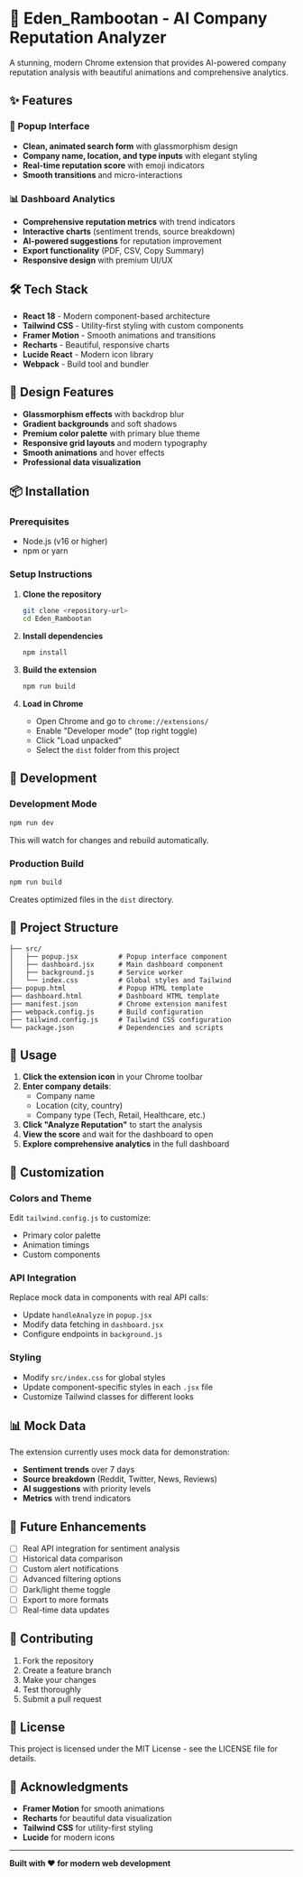 # 🚀 Eden_Rambootan - AI Company Reputation Analyzer

A stunning, modern Chrome extension that provides AI-powered company reputation analysis with beautiful animations and comprehensive analytics.

## ✨ Features

### 🎯 Popup Interface
- **Clean, animated search form** with glassmorphism design
- **Company name, location, and type inputs** with elegant styling
- **Real-time reputation score** with emoji indicators
- **Smooth transitions** and micro-interactions

### 📊 Dashboard Analytics
- **Comprehensive reputation metrics** with trend indicators
- **Interactive charts** (sentiment trends, source breakdown)
- **AI-powered suggestions** for reputation improvement
- **Export functionality** (PDF, CSV, Copy Summary)
- **Responsive design** with premium UI/UX

## 🛠 Tech Stack

- **React 18** - Modern component-based architecture
- **Tailwind CSS** - Utility-first styling with custom components
- **Framer Motion** - Smooth animations and transitions
- **Recharts** - Beautiful, responsive charts
- **Lucide React** - Modern icon library
- **Webpack** - Build tool and bundler

## 🎨 Design Features

- **Glassmorphism effects** with backdrop blur
- **Gradient backgrounds** and soft shadows
- **Premium color palette** with primary blue theme
- **Responsive grid layouts** and modern typography
- **Smooth animations** and hover effects
- **Professional data visualization**

## 📦 Installation

### Prerequisites
- Node.js (v16 or higher)
- npm or yarn

### Setup Instructions

1. **Clone the repository**
   ```bash
   git clone <repository-url>
   cd Eden_Rambootan
   ```

2. **Install dependencies**
   ```bash
   npm install
   ```

3. **Build the extension**
   ```bash
   npm run build
   ```

4. **Load in Chrome**
   - Open Chrome and go to `chrome://extensions/`
   - Enable "Developer mode" (top right toggle)
   - Click "Load unpacked"
   - Select the `dist` folder from this project

## 🚀 Development

### Development Mode
```bash
npm run dev
```
This will watch for changes and rebuild automatically.

### Production Build
```bash
npm run build
```
Creates optimized files in the `dist` directory.

## 📁 Project Structure

```
├── src/
│   ├── popup.jsx          # Popup interface component
│   ├── dashboard.jsx      # Main dashboard component
│   ├── background.js      # Service worker
│   └── index.css          # Global styles and Tailwind
├── popup.html             # Popup HTML template
├── dashboard.html         # Dashboard HTML template
├── manifest.json          # Chrome extension manifest
├── webpack.config.js      # Build configuration
├── tailwind.config.js     # Tailwind CSS configuration
└── package.json           # Dependencies and scripts
```

## 🎯 Usage

1. **Click the extension icon** in your Chrome toolbar
2. **Enter company details**:
   - Company name
   - Location (city, country)
   - Company type (Tech, Retail, Healthcare, etc.)
3. **Click "Analyze Reputation"** to start the analysis
4. **View the score** and wait for the dashboard to open
5. **Explore comprehensive analytics** in the full dashboard

## 🔧 Customization

### Colors and Theme
Edit `tailwind.config.js` to customize:
- Primary color palette
- Animation timings
- Custom components

### API Integration
Replace mock data in components with real API calls:
- Update `handleAnalyze` in `popup.jsx`
- Modify data fetching in `dashboard.jsx`
- Configure endpoints in `background.js`

### Styling
- Modify `src/index.css` for global styles
- Update component-specific styles in each `.jsx` file
- Customize Tailwind classes for different looks

## 📊 Mock Data

The extension currently uses mock data for demonstration:
- **Sentiment trends** over 7 days
- **Source breakdown** (Reddit, Twitter, News, Reviews)
- **AI suggestions** with priority levels
- **Metrics** with trend indicators

## 🔮 Future Enhancements

- [ ] Real API integration for sentiment analysis
- [ ] Historical data comparison
- [ ] Custom alert notifications
- [ ] Advanced filtering options
- [ ] Dark/light theme toggle
- [ ] Export to more formats
- [ ] Real-time data updates

## 🤝 Contributing

1. Fork the repository
2. Create a feature branch
3. Make your changes
4. Test thoroughly
5. Submit a pull request

## 📄 License

This project is licensed under the MIT License - see the LICENSE file for details.

## 🙏 Acknowledgments

- **Framer Motion** for smooth animations
- **Recharts** for beautiful data visualization
- **Tailwind CSS** for utility-first styling
- **Lucide** for modern icons

---

**Built with ❤️ for modern web development**

